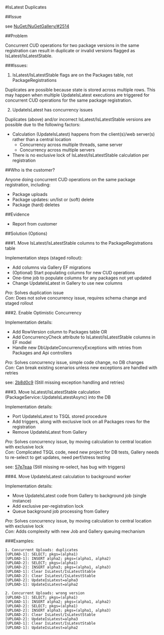 #IsLatest Duplicates

##Issue

see [NuGet/NuGetGallery/#2514](https://github.com/NuGet/NuGetGallery/issues/2514)

##Problem

Concurrent CUD operations for two package versions in the same registration can result in duplicate or invalid versions flagged as IsLatest/IsLatestStable.

###Issues:

1. IsLatest/IsLatestStable flags are on the Packages table, not PackageRegistrations
  
  Duplicates are possible because state is stored across multiple rows. This may happen when multiple UpdateIsLatest executions are triggered for concurrent CUD operations for the same package registration.
  
2. UpdateIsLatest has concurrency issues

  Duplicates (above) and/or incorrect IsLatest/IsLatestStable versions are possible due to the following factors:
  * Calculation (UpdateIsLatest) happens from the client(s)/web server(s) rather than a central location
    * Concurrency across multiple threads, same server
	* Concurrency across multiple servers
  * There is no exclusive lock of IsLatest/IsLatestStable calculation per registration
  
##Who is the customer?

Anyone doing concurrent CUD operations on the same package registration, including:
* Package uploads
* Package updates: un/list or (soft) delete
* Package (hard) deletes

##Evidence

* Report from customer

##Solution (Options)

###1. Move IsLatest/IsLatestStable columns to the PackageRegistrations table

Implementation steps (staged rollout):
* Add columns via Gallery EF migrations
* (Optional) Start populating columns for new CUD operations
* One-time job to populate columns for any packages not yet updated
* Change UpdateIsLatest in Gallery to use new columns

*Pro:* Solves duplication issue<br/>
*Con:* Does not solve concurrency issue, requires schema change and staged rollout

###2. Enable Optimistic Concurrency

Implementation details:
* Add RowVersion column to Packages table OR
* Add ConcurrencyCheck attribute to IsLatest/IsLatestStable columns in EF model
* Handle new DbUpdateConcurrencyExceptions with retries from Packages and Api controllers

*Pro:* Solves concurrency issue, simple code change, no DB changes<br/>
*Con:* Can break existing scenarios unless new exceptions are handled with retries

see: [2b8d0c9](https://github.com/NuGet/NuGetGallery/commit/2b8d0c91d00f9c222b4ddc998dd3facd1c1791ee) (Still missing exception handling and retries)

###3. Move IsLatest/IsLatestStable calculation (PackageService::UpdateIsLatestAsync) into the DB

Implementation details:
* Port UpdateIsLatest to TSQL stored procedure
* Add triggers, along with exclusive lock on all Packages rows for the registration
* Remove UpdateIsLatest from Gallery

*Pro:* Solves concurrency issue, by moving calculation to central location with exclusive lock<br/>
*Con:* Complicated TSQL code, need new project for DB tests, Gallery needs to re-select to get updates, need perf/stress testing

see: [57e7eaa](https://github.com/NuGet/NuGetGallery/commit/57e7eaa54e116fa05abd1e9766f3fae3b44a4970) (Still missing re-select, has bug with triggers)

###4. Move UpdateIsLatest calculation to background worker

Implementation details:
* Move UpdateIsLatest code from Gallery to background job (single instance)
* Add exclusive per-registration lock
* Queue background job processing from Gallery

*Pro:* Solves concurrency issue, by moving calculation to central location with exclusive lock<br/>
*Con:* Adds complexity with new Job and Gallery queuing mechanism

###Examples:  
```
1. Concurrent Uploads: duplicates
[UPLOAD-1]: SELECT; pkgs=(alpha1)
[UPLOAD-1]: INSERT alpha2; pkgs=(alpha1, alpha2)
[UPLOAD-2]: SELECT; pkgs=(alpha1)
[UPLOAD-2]: INSERT alpha3; pkgs=(alpha1, alpha3)
[UPLOAD-1]: Clear IsLatest/IsLatestStable
[UPLOAD-2]: Clear IsLatest/IsLatestStable
[UPLOAD-2]: UpdateIsLatest=alpha3
[UPLOAD-1]: UpdateIsLatest=alpha2

2. Concurrent Uploads: wrong version
[UPLOAD-1]: SELECT; pkgs=(alpha1)
[UPLOAD-1]: INSERT alpha2; pkgs=(alpha1, alpha2)
[UPLOAD-2]: SELECT; pkgs=(alpha1)
[UPLOAD-2]: INSERT alpha3; pkgs=(alpha1, alpha3)
[UPLOAD-2]: Clear IsLatest/IsLatestStable
[UPLOAD-2]: UpdateIsLatest=alpha3
[UPLOAD-1]: Clear IsLatest/IsLatestStable
[UPLOAD-1]: UpdateIsLatest=alpha2
```